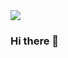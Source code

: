 <img src="https://capsule-render.vercel.app/api?type=waving&color=fcfce8&height=300&section=header&text=Hello%20Hello&desc=YooSangbum's%20GitHub&fontSize=120&descAlign=75&descAlignY=68&fontColor=4776b4">


### Hi there 👋

<!--
**YooSangbum/YooSangbum** is a ✨ _special_ ✨ repository because its `README.md` (this file) appears on your GitHub profile.

Here are some ideas to get you started:

- 🔭 I’m currently working on ...
- 🌱 I’m currently learning ...
- 👯 I’m looking to collaborate on ...
- 🤔 I’m looking for help with ...
- 💬 Ask me about ...
- 📫 How to reach me: ...
- 😄 Pronouns: ...
- ⚡ Fun fact: ...
-->
